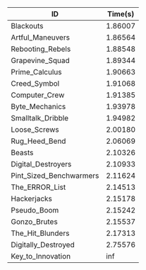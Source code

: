 |ID|Time(s)|
|-|-|
|Blackouts|1.86007|
|Artful_Maneuvers|1.86564|
|Rebooting_Rebels|1.88548|
|Grapevine_Squad|1.89344|
|Prime_Calculus|1.90663|
|Creed_Symbol|1.91068|
|Computer_Crew|1.91385|
|Byte_Mechanics|1.93978|
|Smalltalk_Dribble|1.94982|
|Loose_Screws|2.00180|
|Rug_Heed_Bend|2.06069|
|Beasts|2.10326|
|Digital_Destroyers|2.10933|
|Pint_Sized_Benchwarmers|2.11624|
|The_ERROR_List|2.14513|
|Hackerjacks|2.15178|
|Pseudo_Boom|2.15242|
|Gonzo_Brutes|2.15537|
|The_Hit_Blunders|2.17313|
|Digitally_Destroyed|2.75576|
|Key_to_Innovation|inf|
